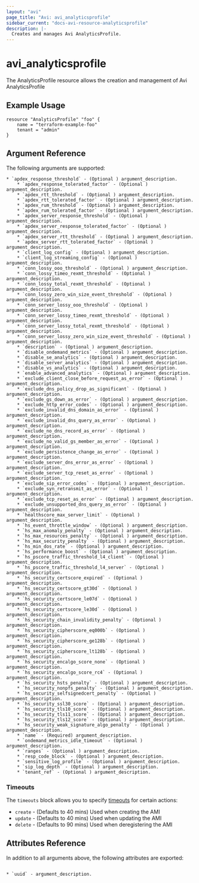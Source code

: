 ```yaml
---
layout: "avi"
page_title: "Avi: avi_analyticsprofile"
sidebar_current: "docs-avi-resource-analyticsprofile"
description: |-
  Creates and manages Avi AnalyticsProfile.
---
```


# avi_analyticsprofile

The AnalyticsProfile resource allows the creation and management of Avi AnalyticsProfile

## Example Usage

```hcl
resource "AnalyticsProfile" "foo" {
    name = "terraform-example-foo"
    tenant = "admin"
}
```

## Argument Reference

The following arguments are supported:

    * `apdex_response_threshold` - (Optional ) argument_description.
        * `apdex_response_tolerated_factor` - (Optional ) argument_description.
        * `apdex_rtt_threshold` - (Optional ) argument_description.
        * `apdex_rtt_tolerated_factor` - (Optional ) argument_description.
        * `apdex_rum_threshold` - (Optional ) argument_description.
        * `apdex_rum_tolerated_factor` - (Optional ) argument_description.
        * `apdex_server_response_threshold` - (Optional ) argument_description.
        * `apdex_server_response_tolerated_factor` - (Optional ) argument_description.
        * `apdex_server_rtt_threshold` - (Optional ) argument_description.
        * `apdex_server_rtt_tolerated_factor` - (Optional ) argument_description.
        * `client_log_config` - (Optional ) argument_description.
        * `client_log_streaming_config` - (Optional ) argument_description.
        * `conn_lossy_ooo_threshold` - (Optional ) argument_description.
        * `conn_lossy_timeo_rexmt_threshold` - (Optional ) argument_description.
        * `conn_lossy_total_rexmt_threshold` - (Optional ) argument_description.
        * `conn_lossy_zero_win_size_event_threshold` - (Optional ) argument_description.
        * `conn_server_lossy_ooo_threshold` - (Optional ) argument_description.
        * `conn_server_lossy_timeo_rexmt_threshold` - (Optional ) argument_description.
        * `conn_server_lossy_total_rexmt_threshold` - (Optional ) argument_description.
        * `conn_server_lossy_zero_win_size_event_threshold` - (Optional ) argument_description.
        * `description` - (Optional ) argument_description.
        * `disable_ondemand_metrics` - (Optional ) argument_description.
        * `disable_se_analytics` - (Optional ) argument_description.
        * `disable_server_analytics` - (Optional ) argument_description.
        * `disable_vs_analytics` - (Optional ) argument_description.
        * `enable_advanced_analytics` - (Optional ) argument_description.
        * `exclude_client_close_before_request_as_error` - (Optional ) argument_description.
        * `exclude_dns_policy_drop_as_significant` - (Optional ) argument_description.
        * `exclude_gs_down_as_error` - (Optional ) argument_description.
        * `exclude_http_error_codes` - (Optional ) argument_description.
        * `exclude_invalid_dns_domain_as_error` - (Optional ) argument_description.
        * `exclude_invalid_dns_query_as_error` - (Optional ) argument_description.
        * `exclude_no_dns_record_as_error` - (Optional ) argument_description.
        * `exclude_no_valid_gs_member_as_error` - (Optional ) argument_description.
        * `exclude_persistence_change_as_error` - (Optional ) argument_description.
        * `exclude_server_dns_error_as_error` - (Optional ) argument_description.
        * `exclude_server_tcp_reset_as_error` - (Optional ) argument_description.
        * `exclude_sip_error_codes` - (Optional ) argument_description.
        * `exclude_syn_retransmit_as_error` - (Optional ) argument_description.
        * `exclude_tcp_reset_as_error` - (Optional ) argument_description.
        * `exclude_unsupported_dns_query_as_error` - (Optional ) argument_description.
        * `healthscore_max_server_limit` - (Optional ) argument_description.
        * `hs_event_throttle_window` - (Optional ) argument_description.
        * `hs_max_anomaly_penalty` - (Optional ) argument_description.
        * `hs_max_resources_penalty` - (Optional ) argument_description.
        * `hs_max_security_penalty` - (Optional ) argument_description.
        * `hs_min_dos_rate` - (Optional ) argument_description.
        * `hs_performance_boost` - (Optional ) argument_description.
        * `hs_pscore_traffic_threshold_l4_client` - (Optional ) argument_description.
        * `hs_pscore_traffic_threshold_l4_server` - (Optional ) argument_description.
        * `hs_security_certscore_expired` - (Optional ) argument_description.
        * `hs_security_certscore_gt30d` - (Optional ) argument_description.
        * `hs_security_certscore_le07d` - (Optional ) argument_description.
        * `hs_security_certscore_le30d` - (Optional ) argument_description.
        * `hs_security_chain_invalidity_penalty` - (Optional ) argument_description.
        * `hs_security_cipherscore_eq000b` - (Optional ) argument_description.
        * `hs_security_cipherscore_ge128b` - (Optional ) argument_description.
        * `hs_security_cipherscore_lt128b` - (Optional ) argument_description.
        * `hs_security_encalgo_score_none` - (Optional ) argument_description.
        * `hs_security_encalgo_score_rc4` - (Optional ) argument_description.
        * `hs_security_hsts_penalty` - (Optional ) argument_description.
        * `hs_security_nonpfs_penalty` - (Optional ) argument_description.
        * `hs_security_selfsignedcert_penalty` - (Optional ) argument_description.
        * `hs_security_ssl30_score` - (Optional ) argument_description.
        * `hs_security_tls10_score` - (Optional ) argument_description.
        * `hs_security_tls11_score` - (Optional ) argument_description.
        * `hs_security_tls12_score` - (Optional ) argument_description.
        * `hs_security_weak_signature_algo_penalty` - (Optional ) argument_description.
        * `name` - (Required) argument_description.
        * `ondemand_metrics_idle_timeout` - (Optional ) argument_description.
        * `ranges` - (Optional ) argument_description.
        * `resp_code_block` - (Optional ) argument_description.
        * `sensitive_log_profile` - (Optional ) argument_description.
        * `sip_log_depth` - (Optional ) argument_description.
        * `tenant_ref` - (Optional ) argument_description.
        
### Timeouts

The `timeouts` block allows you to specify [timeouts](https://www.terraform.io/docs/configuration/resources.html#timeouts) for certain actions:

* `create` - (Defaults to 40 mins) Used when creating the AMI
* `update` - (Defaults to 40 mins) Used when updating the AMI
* `delete` - (Defaults to 90 mins) Used when deregistering the AMI

## Attributes Reference

In addition to all arguments above, the following attributes are exported:

                                                                                                                                                                                                                                                                                                                * `uuid` - argument_description.
    
